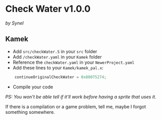 # Check Water v1.0.0
*by Synel*


## Kamek
- Add `src/checkWater.S` in your `src` folder
- Add `/checkWater.yaml` in your `Kamek` folder
- Reference the `checkWater.yaml` in your `NewerProject.yaml`
- Add these lines to your `Kamek/kamek_pal.x`:
```cpp
	continueOriginalCheckWater = 0x80075274;
```
- Compile your code

*PS: You won't be able tell if it'll work before having a sprite that uses it.*

If there is a compilation or a game problem, tell me, maybe I forgot something somewhere.
